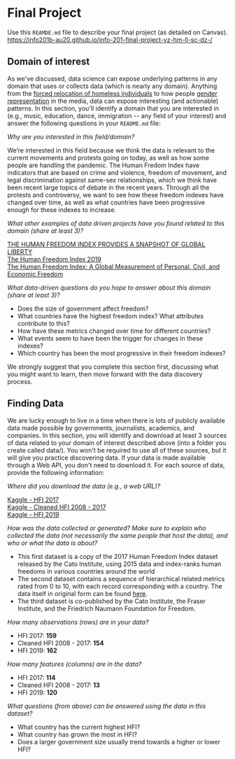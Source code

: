 # Final Project
Use this `REAMDE.md` file to describe your final project (as detailed on Canvas).
https://info201b-au20.github.io/info-201-final-project-vz-hm-ll-sc-dz-/

## Domain of interest
As we've discussed, data science can expose underlying patterns in any domain that uses or collects data (which is nearly any domain). Anything from the [forced relocation of homeless individuals](https://www.theguardian.com/us-news/ng-interactive/2017/dec/20/bussed-out-america-moves-homeless-people-country-study) to how people [gender representation](https://pudding.cool/2017/09/this-american-life/) in the media, data can expose interesting (and actionable) patterns. In this section, you'll identify a domain that you are interested in (e.g., music, education, dance, immigration -- any field of your interest) and answer the following questions in your `README.md` file:


_Why are you interested in this field/domain?_ <br>
<p> We’re interested in this field because we think the data is relevant to the current movements and protests going on today, as well as how some people are handling the pandemic. The Human Fredom Index have indicators that are based on crime and violence, freedom of movement, and legal discrimination against same-sex relationships, which we think have been recent large topics of debate in the recent years.  Through all the protests and controversy,  we want to see how these freedom indexes have changed over time, as well as what countries have been progressive enough for these indexes to increase.

_What other examples of data driven projects have you found related to this domain (share at least 3)?_ <br>

[THE HUMAN FREEDOM INDEX PROVIDES A SNAPSHOT OF GLOBAL LIBERTY](https://www.atlasnetwork.org/news/article/the-human-freedom-index-provides-a-snapshot-of-global-liberty) <br>
[The Human Freedom Index 2019](https://www.fraserinstitute.org/studies/human-freedom-index-2019) <br>
[The Human Freedom Index: A Global Measurement of Personal, Civil, and Economic Freedom](https://www.cato.org/sites/cato.org/files/human-freedom-index-files/human-freedom-index-2015.pdf)

_What data-driven questions do you hope to answer about this domain (share at least 3)?_ <br>
- Does the size of government affect freedom?
- What countries have the highest freedom index? What attributes contribute to this?
- How have these metrics changed over time for different countries?
- What events seem to have been the trigger for changes in these indexes?
- Which country has been the most progressive in their freedom indexes?

We strongly suggest that you complete this section first, discussing what you might want to learn, then move forward with the data discovery process.

## Finding Data
We are lucky enough to live in a time when there is lots of publicly available data made possible by governments, journalists, academics, and companies. In this section, you will identify and download at least 3 sources of data related to your domain of interest described above (into a folder you create called data/). You won't be required to use all of these sources, but it will give you practice discovering data. If your data is made available through a Web API, you don't need to download it. For each source of data, provide the following information:

_Where did you download the data (e.g., a web URL)?_ <br>

[Kaggle - HFI 2017](https://www.kaggle.com/doyouevendata/cato-2017-human-freedom-index) <br>
[Kaggle - Cleaned HFI 2008 - 2017](https://www.kaggle.com/thaddeussegura/cleaned-human-freedom-index-20082017) <br>
[Kaggle - HFI 2019](https://www.kaggle.com/gsutters/the-human-freedom-index?select=hfi_cc_2019.csv)

_How was the data collected or generated? Make sure to explain who collected the data (not necessarily the same people that host the data), and who or what the data is about?_ <br>
- This first dataset is a copy of the 2017 Human Freedom Index dataset released by the Cato Institute, using 2015 data and index-ranks human freedoms in various countries around the world
- The second dataset contains a sequence of hierarchical related metrics rated from 0 to 10, with each record corresponding with a country. The data itself in original form can be found [here](https://www.cato.org/human-freedom-index).
- The third dataset is co-published by the Cato Institute, the Fraser Institute, and the Friedrich Naumann Foundation for Freedom.

_How many observations (rows) are in your data?_
- HFI 2017: **159**
- Cleaned HFI 2008 - 2017: **154**
- HFI 2019: **162**

_How many features (columns) are in the data?_
- HFI 2017: **114**
- Cleaned HFI 2008 - 2017: **13**
- HFI 2019: **120**

_What questions (from above) can be answered using the data in this dataset?_
- What country has the current highest HFI?
- What country has grown the most in HFI?
- Does a larger government size usually trend towards a higher or lower HFI?
